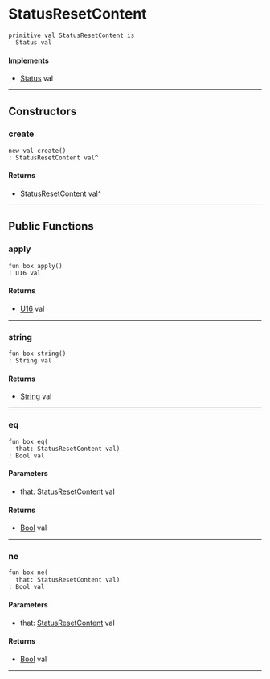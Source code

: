 # StatusResetContent

```pony
primitive val StatusResetContent is
  Status val
```

#### Implements

* [Status](net-http-Status) val

---

## Constructors

### create

```pony
new val create()
: StatusResetContent val^
```

#### Returns

* [StatusResetContent](net-http-StatusResetContent) val^

---

## Public Functions

### apply

```pony
fun box apply()
: U16 val
```

#### Returns

* [U16](builtin-U16) val

---

### string

```pony
fun box string()
: String val
```

#### Returns

* [String](builtin-String) val

---

### eq

```pony
fun box eq(
  that: StatusResetContent val)
: Bool val
```
#### Parameters

*   that: [StatusResetContent](net-http-StatusResetContent) val

#### Returns

* [Bool](builtin-Bool) val

---

### ne

```pony
fun box ne(
  that: StatusResetContent val)
: Bool val
```
#### Parameters

*   that: [StatusResetContent](net-http-StatusResetContent) val

#### Returns

* [Bool](builtin-Bool) val

---

